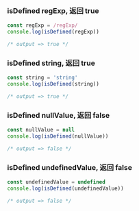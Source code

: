 ### isDefined regExp, 返回 true

```typescript
const regExp = /regExp/
console.log(isDefined(regExp))

/* output => true */
```

### isDefined string, 返回 true

```typescript
const string = 'string'
console.log(isDefined(string))

/* output => true */
```

### isDefined nullValue, 返回 false

```typescript
const nullValue = null
console.log(isDefined(nullValue))

/* output => false */
```

### isDefined undefinedValue, 返回 false

```typescript
const undefinedValue = undefined
console.log(isDefined(undefinedValue))

/* output => false */
```


